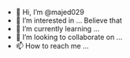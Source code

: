 - 👋 Hi, I’m @majed029
- 👀 I’m interested in ... Believe that
- 🌱 I’m currently learning ...
- 💞️ I’m looking to collaborate on ...
- 📫 How to reach me ...

<!---
majed029/majed029 is a ✨ special ✨ repository because its `README.md` (this file) appears on your GitHub profile.
You can click the Preview link to take a look at your changes.
--->
